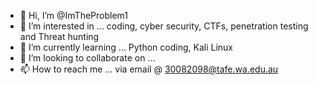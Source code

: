 - 👋 Hi, I’m @ImTheProblem1
- 👀 I’m interested in ... coding, cyber security, CTFs, penetration testing and Threat hunting
- 🌱 I’m currently learning ... Python coding, Kali Linux
- 💞️ I’m looking to collaborate on ... 
- 📫 How to reach me ... via email @ 30082098@tafe.wa.edu.au

<!---
ImTheProblem1/ImTheProblem1 is a ✨ special ✨ repository because its `README.md` (this file) appears on your GitHub profile.
You can click the Preview link to take a look at your changes.
--->
